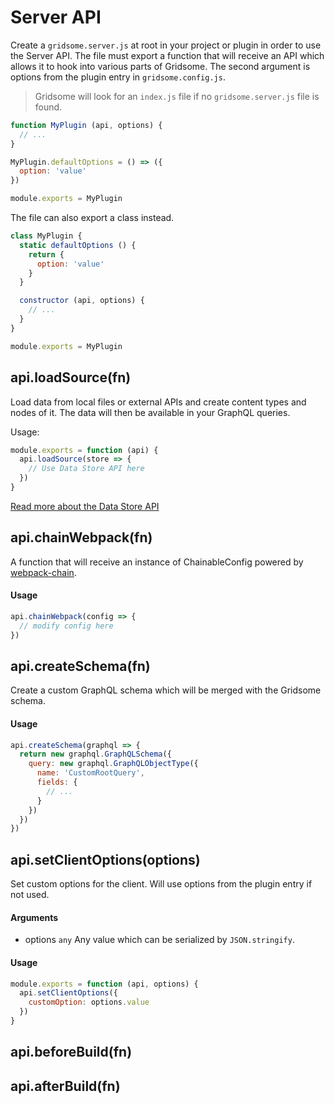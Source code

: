 # Server API

Create a `gridsome.server.js` at root in your project or plugin in order to use the Server API. The file must export a function that will receive an API which allows it to hook into various parts of Gridsome. The second argument is options from the plugin entry in `gridsome.config.js`.

> Gridsome will look for an `index.js` file if no `gridsome.server.js` file is found.

```js
function MyPlugin (api, options) {
  // ...
}

MyPlugin.defaultOptions = () => ({
  option: 'value'
})

module.exports = MyPlugin
```

The file can also export a class instead.

```js
class MyPlugin {
  static defaultOptions () {
    return {
      option: 'value'
    }
  }

  constructor (api, options) {
    // ...
  }
}

module.exports = MyPlugin
```

## api.loadSource(fn)

Load data from local files or external APIs and create content types and nodes of it. The data will then be available in your GraphQL queries.

Usage:

```js
module.exports = function (api) {
  api.loadSource(store => {
    // Use Data Store API here
  })
}
```

[Read more about the Data Store API](/docs/data-store-api)

## api.chainWebpack(fn)

A function that will receive an instance of ChainableConfig powered by [webpack-chain](https://github.com/neutrinojs/webpack-chain).

#### Usage

```js
api.chainWebpack(config => {
  // modify config here
})
```

## api.createSchema(fn)

Create a custom GraphQL schema which will be merged with the Gridsome schema.

#### Usage

```js
api.createSchema(graphql => {
  return new graphql.GraphQLSchema({
    query: new graphql.GraphQLObjectType({
      name: 'CustomRootQuery',
      fields: {
        // ...
      }
    })
  })
})
```

## api.setClientOptions(options)

Set custom options for the client. Will use options from the plugin entry if not used.

#### Arguments

- options `any` Any value which can be serialized by `JSON.stringify`.

#### Usage

```js
module.exports = function (api, options) {
  api.setClientOptions({
    customOption: options.value
  })
}
```


## api.beforeBuild(fn)

## api.afterBuild(fn)
